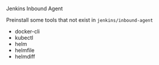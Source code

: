 Jenkins Inbound Agent

Preinstall some tools that not exist in `jenkins/inbound-agent`

  - docker-cli
  - kubectl
  - helm
  - helmfile
  - helmdiff
